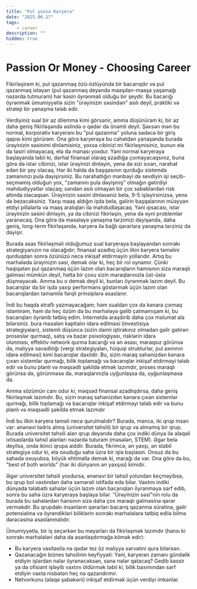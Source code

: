 ```yaml
---
title: "Pul yoxsa Karyera"
date: "2025.06.17"
tags:
    - career
description: ""
hidden: true
---
```


# Passion Or Money - Choosing Career

Fikirləşirəm ki, pul qazanmaq özü-özlüyündə bir bacarıqdır və pul qazanmaq istəyən (pul qazanmaq deyəndə maaşdan-maaşa yaşamağı nəzərdə tutmuram) hər kəsin öyrənməli olduğu bir şeydir. Bu bacarığı öyrənmək ümumiyyətlə sizin "ürəyinizin səsindən" asılı deyil, praktiki və strateji bir yanaşma tələb edir.

Verdiyiniz sual bir az dilemma kimi görsənir, amma düşünürəm ki, bir az daha geniş fikirləşəndə əslində o qədər də önəmli deyil. Şəxsən mən bu normal, korporativ karyeranı bu "pul qazanma" yoluna sadəcə bir giriş qapısı kimi görürəm. Ona görə karyeraya bu cəhətdən yanaşanda burada ürəyinizin səsinimi dinləmisiniz, yoxsa cibinizi mi fikirləşmisiniz, bunun elə də təsiri olmayacaq, elə də mənası yoxdur. Yəni normal karyeraya başlayanda təbii ki, dərhal finansal olaraq azadlığa çıxmayacaqsınız, buna görə də istər cibinizi, istər ürəyinizi dinləyin, yenə də sizi sıxan, narahat edən bir şey olacaq. Hər iki halda da başqasının qurduğu sistemdə zamanınızı pula dəyişirsiniz. Bu narahatlığın mənbəyi də sevdiyin işi seçib-seçməmiş olduğun yox, "zamanını pula dəyişmiş" olmağın gətirdiyi məhdudiyyətlər olacaq; səndən asılı olmayan bir çox səbəblərdən risk altında olacaqsan. Ürəyinizin səsini dinləsəniz belə, 9-5 işləyirsinizsə, yenə də bezəcəksiniz. Yaxşı maaş aldığın işdə belə, gəlirin başqalarının müəyyən etdiyi pillələrlə və maaş aralıqları ilə məhdudlaşacaq. Yəni qısacası, istər ürəyinizin səsini dinləyin, ya da cibinizi fikirləşin, yenə də eyni problemlər yaranacaq. Ona görə də məsələyə yanaşma tərzimizi dəyişəndə, daha geniş, long-term fikirləşəndə, karyera ilə bağlı qərarlara yanaşma tərziniz də dəyişir.

Burada əsas fikirləşməli olduğumuz sual karyeraya başlayandan sonrakı strategiyanızın nə olacağıdır; finansal azadlıq üçün ilkin karyera təməlini qurduqdan sonra özünüzü necə inkişaf etdirməyin yollarıdır. Artıq bu mərhələdə ürəyinizin səsi, demək olar ki, heç bir rol oynamır. Çünki həqiqətən pul qazanmaq üçün lazım olan bacarıqların hamısının sizə maraqlı gəlməsi mümkün deyil, hətta bir çoxu sizin maraqlarınızla üst-üstə düşməyəcək. Amma bu o demək deyil ki, bunları öyrənmək lazım deyil. Bu bacarıqlar da bir işdə yaxşı performans göstərmək üçün lazım olan bacarıqlardan tamamilə fərqli prinsiplərə əsaslanır. 

İndi bu haqda ətraflı yazmayacağam; həm sualdan çox da kənara çıxmaq istəmirəm, həm də heç özüm də bu mərhələyə gəlib çatmamışam ki, bu bacarıqları öyrənib tətbiq edim. İnternetdə araşdırıb daha çox məlumat ala bilərsiniz. bura məsələn kapitalın idarə edilməsi (investisiya strategiyaları), sistemli düşüncə (sizin daimi iştirakınız olmadan gəlir gətirən proseslər qurmaq), satış və bazar psixologiyası, risklərin idarə olunması, effektiv network qurma bacarığı və ən əsası,  maraqsız görünsə də, maliyyə savadlılığı (vergi strategiyaları, hüquqi strukturlar, pul axınının idarə edilməsi) kimi bacarıqlar daxildir. Bu, sizin maraq sahənizdən kənara çıxan sistemlər qurmağı, bilik toplamağı və bacarıqlar inkişaf etdirməyi tələb edir və bunu planlı və məqsədli şəkildə etmək lazımdır, proses maraqlı görünsə də, görünməsə də, maraqlarınızla uyğunlaşsa da, uyğunlaşmasa da.

Amma sözümün canı odur ki, məqsəd finansal azadlıqdırsa, daha geniş fikirləşmək lazımdır. Bu, sizin maraq sahənizdən kənara çıxan sistemlər qurmağı, bilik toplamağı və bacarıqlar inkişaf etdirməyi tələb edir və bunu planlı və məqsədli şəkildə etmək lazımdır

İndi bu ilkin karyera təməli necə qurulmalıdır? Burada, məncə, iki qrup insan var: ənənəvi tədris almış (universitet təhsili) bir qrup və almamış bir qrup. Burada universitet təhsili alan qrup deyəndə daha çox indiki dünya ilə əlaqəli ixtisaslarda təhsil alanları nəzərdə tuturam (məsələn, STEM). Əgər belə deyilsə, onda ikinci qrupa aiddir. Burada, fikrimcə, ən yaxşı, ən stabil strategiya odur ki, elə oxuduğu sahə üzrə bir işlə başlasın. Onsuz da bu sahədə oxuyubsa, böyük ehtimalla demək ki, marağı da var. Ona görə də bu, "best of both worlds" (hər iki dünyanın ən yaxşısı) kimidir.

Əgər universitet təhsili yoxdursa, ənənəvi bir təhsil yolundan keçməyibsə, bu qrup bol vaxtından daha səmərəli istifadə edə bilər. Vaxtını indiki dünyada tələbatlı sahələr üçün lazım olan bacarıqları öyrənməyə sərf edib, sonra bu sahə üzrə karyeraya başlaya bilər. "Ürəyinizin səsi"nin rolu da burada bu sahələrdən hansının sizə daha çox maraqlı gəlməsinə qərar verməkdir. Bu qrupdakı insanların qərarları bacarıq qazanma sürətinə, gəlir potensialına və öyrəndikləri biliklərin sonrakı mərhələlərə tətbiq edilə bilmə dərəcəsinə əsaslanmalıdır.

Ümumiyyətlə, bir iş seçərkən bu meyarları da fikirləşmək lazımdır (hansı ki sonrakı mərhələləri daha da asanlaşdırmağa kömək edir):
- Bu karyera vasitəsilə nə qədər tez öz maliyyə sərvətini qura bilərsən.
- Qazanacağın biznes təhsilinin keyfiyyəti: Yəni, karyeran zamanı gündəlik etdiyin işlərdən nələr öyrənəcəksən, sənə nələr qatacaq? Gedib kassir ya da ofisiant işləyib vaxtını öldürmək təbii ki, bilik baxımından sərf etdiyin vaxta nisbətən heç nə qazandırmır.
- Netvorkunu (əlaqə şəbəkəni) inkişaf etdirmək üçün verdiyi imkanlar.

